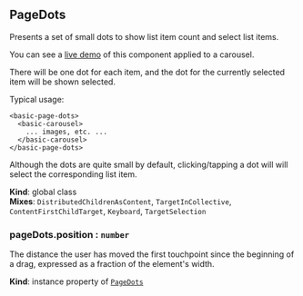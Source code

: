 <a name="PageDots"></a>
## PageDots
Presents a set of small dots to show list item count and select list items.

You can see a [live demo](http://basicwebcomponents.org/basic-web-components/packages/basic-carousel/carouselWithDots.html)
of this component applied to a carousel.

There will be one dot for each item, and the dot for the currently selected
item will be shown selected.

Typical usage:

    <basic-page-dots>
      <basic-carousel>
        ... images, etc. ...
      </basic-carousel>
    </basic-page-dots>

Although the dots are quite small by default, clicking/tapping a dot will
will select the corresponding list item.

**Kind**: global class  
**Mixes**: <code>DistributedChildrenAsContent</code>, <code>TargetInCollective</code>, <code>ContentFirstChildTarget</code>, <code>Keyboard</code>, <code>TargetSelection</code>  
<a name="PageDots+position"></a>
### pageDots.position : <code>number</code>
The distance the user has moved the first touchpoint since the beginning
of a drag, expressed as a fraction of the element's width.

**Kind**: instance property of <code>[PageDots](#PageDots)</code>  
